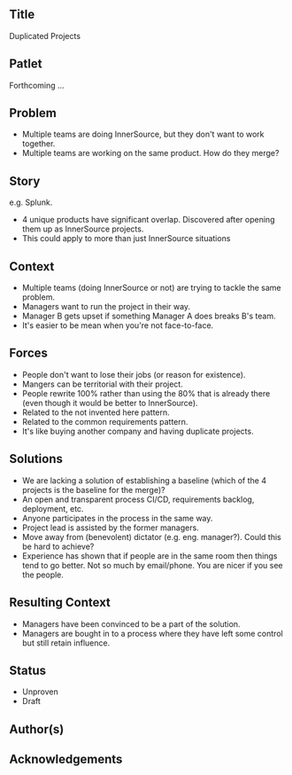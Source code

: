 ## Title

Duplicated Projects

## Patlet

Forthcoming ...

## Problem

* Multiple teams are doing InnerSource, but they don't want to work together.
* Multiple teams are working on the same product. How do they merge?

## Story

e.g. Splunk.

* 4 unique products have significant overlap. Discovered after opening them up as InnerSource projects.
* This could apply to more than just InnerSource situations

## Context

* Multiple teams (doing InnerSource or not) are trying to tackle the same problem.
* Managers want to run the project in their way.
* Manager B gets upset if something Manager A does breaks B's team.
* It's easier to be mean when you're not face-to-face.

## Forces

* People don't want to lose their jobs (or reason for existence).
* Mangers can be territorial with their project.
* People rewrite 100% rather than using the 80% that is already there (even though it would be better to InnerSource).
* Related to the not invented here pattern.
* Related to the common requirements pattern.
* It's like buying another company and having duplicate projects.

## Solutions

* We are lacking a solution of establishing a baseline (which of the 4 projects is the baseline for the merge)?
* An open and transparent process CI/CD, requirements backlog, deployment, etc.
* Anyone participates in the process in the same way.
* Project lead is assisted by the former managers.
* Move away from (benevolent) dictator (e.g. eng. manager?).  Could this be hard to achieve?
* Experience has shown that if people are in the same room then things tend to go better.  Not so much by email/phone.  You are nicer if you see the people.

## Resulting Context

* Managers have been convinced to be a part of the solution.
* Managers are bought in to a process where they have left some control but still retain influence.

## Status

* Unproven
* Draft

## Author(s)

## Acknowledgements

